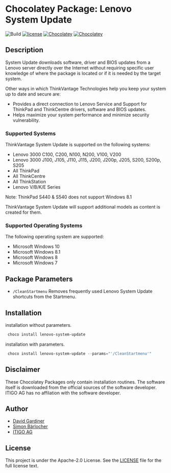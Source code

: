 # Chocolatey Package: Lenovo System Update

![Build](https://github.com/open-circle-ltd/chocolatey.lenovo-system-update/actions/workflows/chocomilk.yml/badge.svg?branch=master)
[![license](https://img.shields.io/github/license/mashape/apistatus.svg?style=popout-square)](licence) 
[![Chocolatey](https://img.shields.io/chocolatey/v/lenovo-system-update?label=package%20version)](https://chocolatey.org/packages/lenovo-system-update) 
[![Chocolatey](https://img.shields.io/chocolatey/dt/lenovo-system-update?label=package%20downloads&style=flat-square)](https://chocolatey.org/packages/lenovo-system-update)

## Description

System Update downloads software, driver and BIOS updates from a Lenovo server directly over the Internet without requiring specific user knowledge of where the package is located or if it is needed by the target system.

Other ways in which ThinkVantage Technologies help you keep your system up to date and secure are:

- Provides a direct connection to Lenovo Service and Support for ThinkPad and ThinkCentre drivers, software and BIOS updates.
- Helps maximize your system performance and minimize security vulnerability.

### Supported Systems

ThinkVantage System Update is supported on the following systems:

- Lenovo 3000 C100, C200, N100, N200, V100, V200
- Lenovo 3000 J100, J105, J110, J115, J200, J200p, J205, S200, S200p, S205
- All ThinkPad
- All ThinkCentre
- All ThinkStation
- Lenovo V/B/K/E Series

Note: ThinkPad S440 &amp; S540 does not support Windows 8.1

ThinkVantage System Update will support additional models as content is created for them.

### Supported Operating Systems

The following operating system are supported:

- Microsoft Windows 10
- Microsoft Windows 8.1
- Microsoft Windows 8
- Microsoft Windows 7

## Package Parameters

- `/CleanStartmenu` Removes frequently used Lenovo System Update shortcuts from the Startmenu.

## Installation

installation without parameters.

```ps1
 choco install lenovo-system-update
```

installation with parameters.

```ps1
 choco install lenovo-system-update --params="'/CleanStartmenu'"
```

## Disclaimer

These Chocolatey Packages only contain installation routines. The software itself is downloaded from the official sources of the software developer. ITIGO AG has no affilation with the software developer.

## Author

- [David Gardiner](https://david.gardiner.net.au)
- [Simon Bärlocher](https://sbaerlocher.ch)
- [ITIGO AG](https://www.itigo.ch)

## License

This project is under the Apache-2.0 License. See the [LICENSE](LICENSE) file for the full license text.
